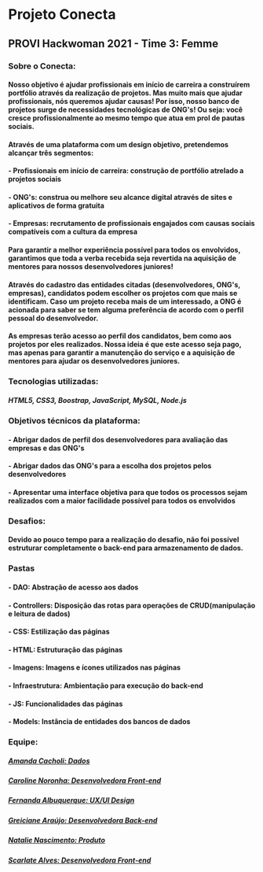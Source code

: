 # Projeto Conecta 
## PROVI Hackwoman 2021 - Time 3: Femme 

### Sobre o Conecta: 
####    Nosso objetivo é ajudar profissionais em início de carreira a construírem portfólio através da realização de projetos. Mas muito mais que ajudar profissionais, nós queremos ajudar causas! Por isso, nosso banco de projetos surge de necessidades tecnológicas de ONG's! Ou seja: você cresce profissionalmente ao mesmo tempo que atua em prol de pautas sociais.
####    Através de uma plataforma com um design objetivo, pretendemos alcançar três segmentos:
####  - Profissionais em início de carreira: construção de portfólio atrelado a projetos sociais
####  - ONG's: construa ou melhore seu alcance digital através de sites e aplicativos de forma gratuita
####  - Empresas: recrutamento de profissionais engajados com causas sociais compatíveis com a cultura da empresa
####    Para garantir a melhor experiência possível para todos os envolvidos, garantimos que toda a verba recebida seja revertida na aquisição de mentores para nossos desenvolvedores juniores!
#### Através do cadastro das entidades citadas (desenvolvedores, ONG's, empresas), candidatos podem escolher os projetos com que mais se identificam. Caso um projeto receba mais de um interessado, a ONG é acionada para saber se tem alguma preferência de acordo com o perfil pessoal do desenvolvedor.
####  As empresas terão acesso ao perfil dos candidatos, bem como aos projetos por eles realizados. Nossa ideia é que este acesso seja pago, mas apenas para garantir a manutenção do serviço e a aquisição de mentores para ajudar os desenvolvedores juniores.


### Tecnologias utilizadas: 
##### HTML5, CSS3, Boostrap, JavaScript, MySQL, Node.js

### Objetivos técnicos da plataforma: 
#### - Abrigar dados de perfil dos desenvolvedores para avaliação das empresas e das ONG's
#### - Abrigar dados das ONG's para a escolha dos projetos pelos desenvolvedores
#### - Apresentar uma interface objetiva para que todos os processos sejam realizados com a maior facilidade possível para todos os envolvidos


### Desafios: 
#### Devido ao pouco tempo para a realização do desafio, não foi possível estruturar completamente o back-end para armazenamento de dados.

### Pastas
#### - DAO: Abstração de acesso aos dados
#### - Controllers: Disposição das rotas para operações de CRUD(manipulação e leitura de dados)
#### - CSS: Estilização das páginas
#### - HTML: Estruturação das páginas
#### - Imagens: Imagens e ícones utilizados nas páginas
#### - Infraestrutura: Ambientação para execução do back-end
#### - JS: Funcionalidades das páginas
#### - Models: Instância de entidades dos bancos de dados

### Equipe: 
##### [Amanda Cacholi: Dados](https://www.linkedin.com/in/amandacacholi/) 

##### [Caroline Noronha: Desenvolvedora Front-end](https://www.linkedin.com/in/caroline-noronha-teixeira/) 

##### [Fernanda Albuquerque: UX/UI Design](https://www.linkedin.com/in/fernanda-albuquerque-789154112/) 

##### [Greiciane Araújo: Desenvolvedora Back-end](https://www.linkedin.com/in/greiciane-araujo-3313431b9/) 

##### [Natalie Nascimento: Produto](https://www.linkedin.com/in/nlie1/) 

##### [Scarlate Alves: Desenvolvedora Front-end](https://www.linkedin.com/in/scarlate-alves-518ab5127/) 
